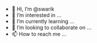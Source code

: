 - 👋 Hi, I’m @swarik
- 👀 I’m interested in ...
- 🌱 I’m currently learning ...
- 💞️ I’m looking to collaborate on ...
- 📫 How to reach me ...

<!---
swarik/swarik is a ✨ special ✨ repository because its `README.md` (this file) appears on your GitHub profile.
You can click the Preview link to take a look at your changes.
--->

